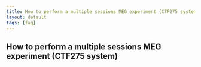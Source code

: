 ```yaml
---
title: How to perform a multiple sessions MEG experiment (CTF275 system)
layout: default
tags: [faq]
---
```


## How to perform a multiple sessions MEG experiment (CTF275 system)
